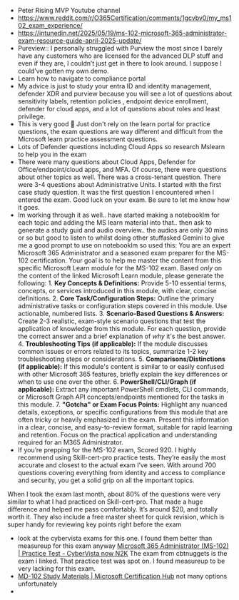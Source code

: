 - Peter Rising MVP Youtube channel
- https://www.reddit.com/r/O365Certification/comments/1gcvbv0/my_ms102_exam_experience/
- https://intunedin.net/2025/05/19/ms-102-microsoft-365-administrator-exam-resource-guide-april-2025-update/
- Pureview:: I personally struggled with Purview the most since I barely have any customers who are licensed for the advanced DLP stuff and even if they are, I couldn’t just get in there to look around. I suppose I could’ve gotten my own demo.
- Learn how to navigate to compliance portal
- My advice is just to study your entra ID and identity management, defender XDR and purview because you will see a lot of questions about sensitivity labels, retention policies , endpoint device enrollment, defender for cloud apps, and a lot of questions about roles and least privilege.
- This is very good 💯 Just don't rely on the learn portal for practice questions, the exam questions are way different and difficult from the Microsoft learn practice assessment questions.
- Lots of Defender questions including Cloud Apps so research Mslearn to help you in the exam
- There were many questions about Cloud Apps, Defender for Office/endpoint/cloud apps, and MFA. Of course, there were questions about other topics as well. There was a cross-tenant question. There were 3-4 questions about Administrative Units. I started with the first case study question. It was the first question I encountered when I entered the exam. Good luck on your exam. Be sure to let me know how it goes.
- Im working through it as well.. have started making a notebooklm for each topic and adding the MS learn material into that.. then ask to generate a study guid and audio overview.. the audios are only 30 mins or so but good to listen to whilst doing other stuffasked Gemini to give me a good prompt to use on notebooklm so used this: You are an expert Microsoft 365 Administrator and a seasoned exam preparer for the MS-102 certification. Your goal is to help me master the content from this specific Microsoft Learn module for the MS-102 exam. Based *only* on the content of the linked Microsoft Learn module, please generate the following: 1. **Key Concepts & Definitions:** Provide 5-10 essential terms, concepts, or services introduced in this module, with clear, concise definitions. 2. **Core Task/Configuration Steps:** Outline the primary administrative tasks or configuration steps covered in this module. Use actionable, numbered lists. 3. **Scenario-Based Questions & Answers:** Create 2-3 realistic, exam-style scenario questions that test the application of knowledge from this module. For each question, provide the correct answer and a brief explanation of *why* it's the best answer. 4. **Troubleshooting Tips (if applicable):** If the module discusses common issues or errors related to its topics, summarize 1-2 key troubleshooting steps or considerations. 5. **Comparisons/Distinctions (if applicable):** If this module's content is similar to or easily confused with other Microsoft 365 features, briefly explain the key differences or when to use one over the other. 6. **PowerShell/CLI/Graph (if applicable):** Extract any important PowerShell cmdlets, CLI commands, or Microsoft Graph API concepts/endpoints mentioned for the tasks in this module. 7. **"Gotcha" or Exam Focus Points:** Highlight any nuanced details, exceptions, or specific configurations from this module that are often tricky or heavily emphasized in the exam. Present this information in a clear, concise, and easy-to-review format, suitable for rapid learning and retention. Focus on the practical application and understanding required for an M365 Administrator.
- If you’re prepping for the MS-102 exam, Scored 920. I highly recommend using Skill-cert-pro practice tests. They’re easily the most accurate and closest to the actual exam I’ve seen. With around 700 questions covering everything from identity and access to compliance and security, you get a solid grip on all the important topics.

When I took the exam last month, about 80% of the questions were very similar to what I had practiced on Skill-cert-pro. That made a huge difference and helped me pass comfortably. It’s around $20, and totally worth it. They also include a free master sheet for quick revision, which is super handy for reviewing key points right before the exam

- look at the cybervista exams for this one. I found them better than measureup for this exam anyway [Microsoft 365 Administrator (MS-102) | Practice Test - CyberVista now N2K](https://certify.cybervista.net/products/microsoft/microsoft-365-administrator-practice-test/) The exam from cbtnuggets is the exam i linked. That practice test was spot on. I found measureup to be very lacking for this exam.
-  [MD-102 Study Materials | Microsoft Certification Hub](https://certs.msfthub.wiki/microsoft365/md-102/#studying-resources) not many options unfortunately
- 
